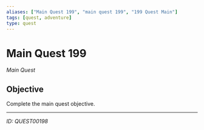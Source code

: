 ```yaml
---
aliases: ["Main Quest 199", "main quest 199", "199 Quest Main"]
tags: [quest, adventure]
type: quest
---
```


# Main Quest 199

*Main Quest*

## Objective
Complete the main quest objective.

---
*ID: QUEST00198*